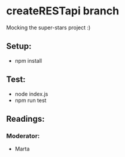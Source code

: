 # createRESTapi branch
 Mocking the super-stars project :)

## Setup:
- npm install

## Test:
- node index.js
- npm run test

## Readings:

### Moderator:
- Marta
